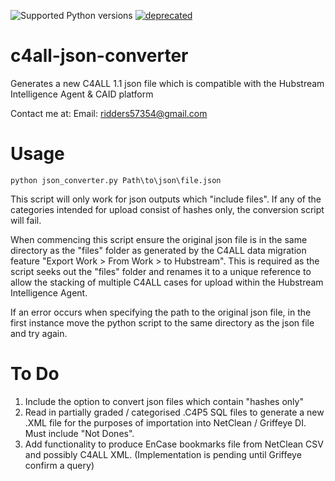 ![Supported Python versions](https://img.shields.io/badge/python-2.7-blue.svg)
[![deprecated](http://badges.github.io/stability-badges/dist/deprecated.svg)](http://github.com/badges/stability-badges)


# c4all-json-converter
Generates a new C4ALL 1.1 json file which is compatible with the Hubstream Intelligence Agent &amp; CAID platform

Contact me at:
Email: ridders57354@gmail.com

Usage
========

```python json_converter.py Path\to\json\file.json```

This script will only work for json outputs which "include files". If any of the categories intended for upload consist of hashes only, the conversion script will fail.

When commencing this script ensure the original json file is in the same directory as the "files" folder as generated by the C4ALL data migration feature "Export Work > From Work > to Hubstream". This is required as the script seeks out the "files" folder and renames it to a unique reference to allow the stacking of multiple C4ALL cases for upload within the Hubstream Intelligence Agent.  

If an error occurs when specifying the path to the original json file, in the first instance move the python script to the same directory as the json file and try again.



To Do
========
1. Include the option to convert json files which contain "hashes only"
2. Read in partially graded / categorised .C4P5 SQL files to generate a new .XML file for the purposes of importation into NetClean / Griffeye DI. Must include "Not Dones". 
3. Add functionality to produce EnCase bookmarks file from NetClean CSV and possibly C4ALL XML. (Implementation is pending until Griffeye confirm a query) 
